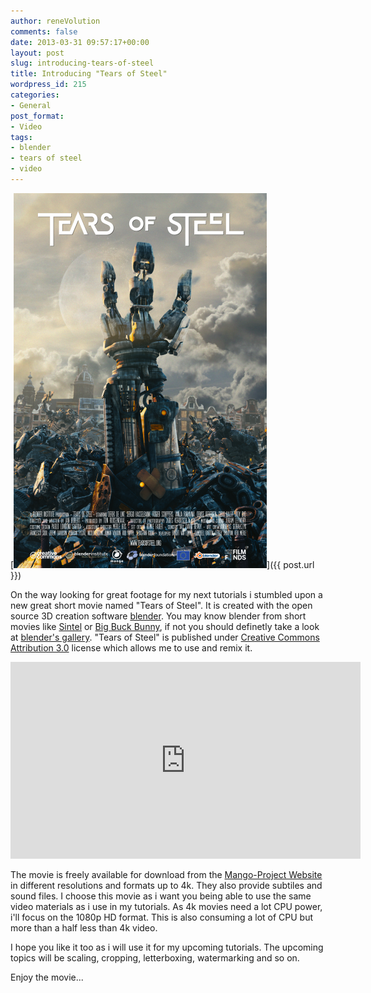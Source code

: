 ```yaml
---
author: reneVolution
comments: false
date: 2013-03-31 09:57:17+00:00
layout: post
slug: introducing-tears-of-steel
title: Introducing "Tears of Steel"
wordpress_id: 215
categories:
- General
post_format:
- Video
tags:
- blender
- tears of steel
- video
---
```


[![Tears of Steel poster](/images/tos-poster-405x600.png)]({{ post.url }})


On the way looking for great footage for my next tutorials i stumbled upon a new great short movie named "Tears of Steel". It is created with the open source 3D creation software [blender](http://www.blender.org/). You may know blender from short movies like [Sintel](http://www.sintel.org/) or [Big Buck Bunny](http://www.bigbuckbunny.org/), if not you should definetly take a look at [blender's gallery](http://www.blender.org/features-gallery/movies/). "Tears of Steel" is published under [Creative Commons Attribution 3.0](http://creativecommons.org/licenses/by/3.0/) license which allows me to use and remix it.

<iframe width="560" height="315" src="https://www.youtube.com/embed/R6MlUcmOul8" frameborder="0" allowfullscreen></iframe>

The movie is freely available for download from the [Mango-Project Website](http://mango.blender.org/download/) in different resolutions and formats up to 4k. They also provide subtiles and sound files. I choose this movie as i want you being able to use the same video materials as i use in my tutorials. As 4k movies need a lot CPU power, i'll focus on the 1080p HD format. This is also consuming a lot of CPU but more than a half less than 4k video.

I hope you like it too as i will use it for my upcoming tutorials. The upcoming topics will be scaling, cropping, letterboxing, watermarking and so on.

Enjoy the movie...


